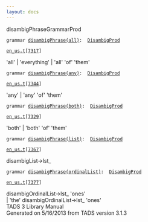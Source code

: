 ```yaml
---
layout: docs
---
```

<span class="title">disambigPhrase</span><span class="type">GrammarProd</span>

`grammar `<span class="classExtLink">[`disambigPhrase(all)`](../object/disambigPhrase(all).html)</span>` :   `[`DisambigProd`](../object/DisambigProd.html)

[`en_us.t`](../file/en_us.t.html)`[`[`7317`](../source/en_us.t.html#7317)`]`



'all' \| 'everything' \| 'all' 'of' 'them'



`grammar `<span class="classExtLink">[`disambigPhrase(any)`](../object/disambigPhrase(any).html)</span>` :   `[`DisambigProd`](../object/DisambigProd.html)

[`en_us.t`](../file/en_us.t.html)`[`[`7344`](../source/en_us.t.html#7344)`]`



'any' \| 'any' 'of' 'them'



`grammar `<span class="classExtLink">[`disambigPhrase(both)`](../object/disambigPhrase(both).html)</span>` :   `[`DisambigProd`](../object/DisambigProd.html)

[`en_us.t`](../file/en_us.t.html)`[`[`7329`](../source/en_us.t.html#7329)`]`



'both' \| 'both' 'of' 'them'



`grammar `<span class="classExtLink">[`disambigPhrase(list)`](../object/disambigPhrase(list).html)</span>` :   `[`DisambigProd`](../object/DisambigProd.html)

[`en_us.t`](../file/en_us.t.html)`[`[`7367`](../source/en_us.t.html#7367)`]`



disambigList-\>lst\_



`grammar `<span class="classExtLink">[`disambigPhrase(ordinalList)`](../object/disambigPhrase(ordinalList).html)</span>` :   `[`DisambigProd`](../object/DisambigProd.html)

[`en_us.t`](../file/en_us.t.html)`[`[`7377`](../source/en_us.t.html#7377)`]`



disambigOrdinalList-\>lst\_ 'ones'  
\| 'the' disambigOrdinalList-\>lst\_ 'ones'  
TADS 3 Library Manual  
Generated on 5/16/2013 from TADS version 3.1.3


